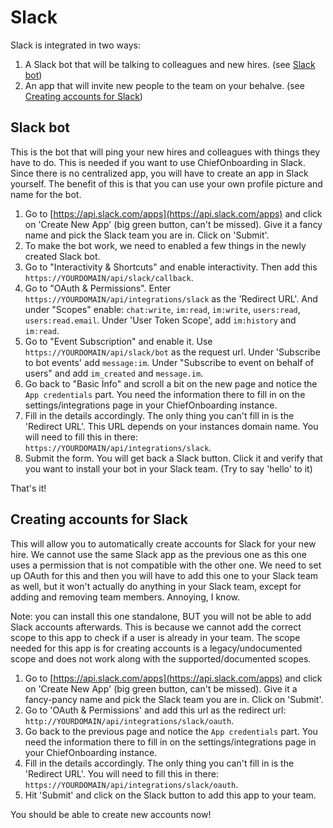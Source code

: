 # Slack

Slack is integrated in two ways:

1. A Slack bot that will be talking to colleagues and new hires. (see [Slack bot](#slack-bot))
2. An app that will invite new people to the team on your behalve. (see [Creating accounts for Slack](#creating-accounts-for-slack))

## Slack bot
This is the bot that will ping your new hires and colleagues with things they have to do. This is needed if you want to use ChiefOnboarding in Slack.
Since there is no centralized app, you will have to create an app in Slack yourself. The benefit of this is that you can use your own profile picture and name for the bot.

1. Go to [https://api.slack.com/apps](https://api.slack.com/apps) and click on 'Create New App' (big green button, can't be missed). Give it a fancy name and pick the Slack team you are in. Click on 'Submit'.
2. To make the bot work, we need to enabled a few things in the newly created Slack bot.
3. Go to "Interactivity & Shortcuts" and enable interactivity. Then add this `https://YOURDOMAIN/api/slack/callback`.
4. Go to "OAuth & Permissions". Enter `https://YOURDOMAIN/api/integrations/slack` as the 'Redirect URL'. And under "Scopes" enable: `chat:write`, `im:read`, `im:write`, `users:read`, `users:read.email`. Under 'User Token Scope', add `im:history` and `im:read`.
5. Go to "Event Subscription" and enable it. Use `https://YOURDOMAIN/api/slack/bot` as the request url. Under 'Subscribe to bot events' add `message:im`. Under "Subscribe to event on behalf of users" and add `im_created` and `message.im`.
6. Go back to "Basic Info" and scroll a bit on the new page and notice the `App credentials` part. You need the information there to fill in on the settings/integrations page in your ChiefOnboarding instance.
7. Fill in the details accordingly. The only thing you can't fill in is the 'Redirect URL'. This URL depends on your instances domain name. You will need to fill this in there: `https://YOURDOMAIN/api/integrations/slack`.
8. Submit the form. You will get back a Slack button. Click it and verify that you want to install your bot in your Slack team. (Try to say 'hello' to it)

That's it!

## Creating accounts for Slack
This will allow you to automatically create accounts for Slack for your new hire. We cannot use the same Slack app as the previous one as this one uses a permission that is not compatible with the other one.
We need to set up OAuth for this and then you will have to add this one to your Slack team as well, but it won't actually do anything in your Slack team, except for adding and removing team members. Annoying, I know.

Note: you can install this one standalone, BUT you will not be able to add Slack accounts afterwards. This is because we cannot add the correct scope to this app to check if a user is already in your team.
The scope needed for this app is for creating accounts is a legacy/undocumented scope and does not work along with the supported/documented scopes.

1. Go to [https://api.slack.com/apps](https://api.slack.com/apps) and click on 'Create New App' (big green button, can't be missed). Give it a fancy-pancy name and pick the Slack team you are in. Click on 'Submit'.
2. Go to 'OAuth & Permissions' and add this url as the redirect url: `http://YOURDOMAIN/api/integrations/slack/oauth`. 
2. Go back to the previous page and notice the `App credentials` part. You need the information there to fill in on the settings/integrations page in your ChiefOnboarding instance.
3. Fill in the details accordingly. The only thing you can't fill in is the 'Redirect URL'. You will need to fill this in there: `https://YOURDOMAIN/api/integrations/slack/oauth`.
4. Hit 'Submit' and click on the Slack button to add this app to your team.

You should be able to create new accounts now!